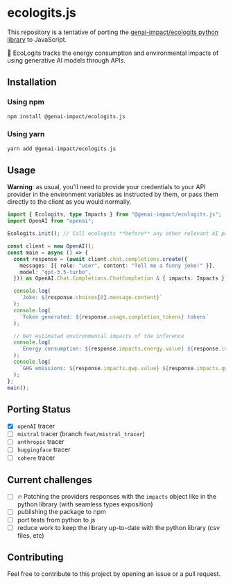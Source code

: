 # ecologits.js

This repository is a tentative of porting the [genai-impact/ecologits python library](https://github.com/genai-impact/ecologits) to JavaScript.

🌱 EcoLogits tracks the energy consumption and environmental impacts of using generative AI models through APIs.

## Installation

### Using npm

```bash
npm install @genai-impact/ecologits.js
```

### Using yarn

```bash
yarn add @genai-impact/ecologits.js
```

## Usage

**Warning**: as usual, you'll need to provide your credentials to your API provider in the environment variables as instructed by them, or pass them directly to the client as you would normally.

```ts
import { Ecologits, type Impacts } from "@genai-impact/ecologits.js";
import OpenAI from "openai";

Ecologits.init(); // Call ecologits **before** any other relevant AI package import

const client = new OpenAI();
const main = async () => {
  const response = (await client.chat.completions.create({
    messages: [{ role: "user", content: "Tell me a funny joke!" }],
    model: "gpt-3.5-turbo",
  })) as OpenAI.Chat.Completions.ChatCompletion & { impacts: Impacts };

  console.log(
    `Joke: ${response.choices[0].message.content}`
  );
  console.log(
    `Token generated: ${response.usage.completion_tokens} tokens`
  );

  // Get estimated environmental impacts of the inference
  console.log(
    `Energy consumption: ${response.impacts.energy.value} ${response.impacts.energy.unit}`
  );
  console.log(
    `GHG emissions: ${response.impacts.gwp.value} ${response.impacts.gwp.unit}`
  );
};
main();
```

## Porting Status

- [x] `openAI` tracer
- [ ] `mistral` tracer (branch `feat/mistral_tracer`)
- [ ] `anthropic` tracer
- [ ] `huggingface` tracer
- [ ] `cohere` tracer

## Current challenges

- [ ] 🔥 Patching the providers responses with the `impacts` object like in the python library (with seamless types exposition)
- [ ] publishing the package to npm
- [ ] port tests from python to js
- [ ] reduce work to keep the library up-to-date with the python library (csv files, etc)

## Contributing

Feel free to contribute to this project by opening an issue or a pull request.
